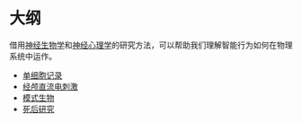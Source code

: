 
# 大纲


借用[神经生物学](https://zh.wikipedia.org/wiki/神经生物学)和[神经心理学](https://zh.wikipedia.org/wiki/神经心理学)的研究方法，可以帮助我们理解智能行为如何在物理系统中运作。

- [单细胞记录](https://zh.wikipedia.org/w/index.php?title=单细胞记录&action=edit&redlink=1)
- [经颅直流电刺激](https://zh.wikipedia.org/w/index.php?title=经颅直流电刺激&action=edit&redlink=1)
- [模式生物](https://zh.wikipedia.org/wiki/模式生物)
- [死后研究](https://zh.wikipedia.org/w/index.php?title=死后研究&action=edit&redlink=1)
